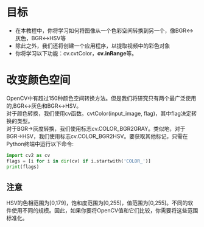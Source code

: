 # 目标
* 在本教程中，你将学习如何将图像从一个色彩空间转换到另一个，像BGR↔灰色，BGR↔HSV等
* 除此之外，我们还将创建一个应用程序，以提取视频中的彩色对象
* 你将学习以下功能：cv.cvtColor，**cv.inRange**等。
# 改变颜色空间
OpenCV中有超过150种颜色空间转换方法。但是我们将研究只有两个最广泛使用的,BGR↔灰色和BGR↔HSV。  
对于颜色转换，我们使用cv函数。cvtColor(input_image, flag)，其中flag决定转换的类型。  
对于BGR→灰度转换，我们使用标志cv.COLOR_BGR2GRAY。类似地，对于BGR→HSV，我们使用标志cv.COLOR_BGR2HSV。要获取其他标记，只需在Python终端中运行以下命令:
```Python
import cv2 as cv
flags = [i for i in dir(cv) if i.startwith('COLOR_')]
print(flags)
```
## 注意
HSV的色相范围为[0,179]，饱和度范围为[0,255]，值范围为[0,255]。不同的软件使用不同的规模。因此，如果你要将OpenCV值和它们比较，你需要将这些范围标准化。

